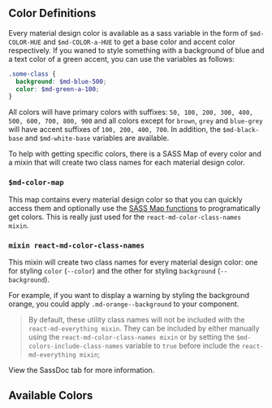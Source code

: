## Color Definitions
Every material design color is available as a sass variable in the form of
`$md-COLOR-HUE` and `$md-COLOR-a-HUE` to get a base color and accent color
respectively. If you waned to style something with a background of blue and
a text color of a green accent, you can use the variables as follows:

```scss
.some-class {
  background: $md-blue-500;
  color: $md-green-a-100;
}
```

All colors will have primary colors with suffixes: `50, 100, 200, 300, 400, 500, 600, 700, 800, 900`
and all colors except for `brown`, `grey` and `blue-grey` will have accent suffixes of
`100, 200, 400, 700`. In addition, the `$md-black-base` and `$md-white-base` variables are available.

To help with getting specific colors, there is a SASS Map of every color and a mixin that will create
two class names for each material design color.

### `$md-color-map` 
This map contains every material design color so that you can quickly access them and optionally use
the [SASS Map functions](http://sass-lang.com/documentation/Sass/Script/Functions.html#map-functions)
to programatically get colors. This is really just used for the `react-md-color-class-names mixin`.

### `mixin react-md-color-class-names`
This mixin will create two class names for every material design color: one for styling `color` (`--color`) and the
other for styling `background` (`--background`).

For example, if you want to display a warning by styling the background orange, you could apply
`.md-orange--background` to your component.

> By default, these utility class names will not be included with the `react-md-everything mixin`.
They can be included by either manually using the `react-md-color-class-names mixin` or by setting
the `$md-colors-include-class-names` variable to `true` before include the `react-md-everything mixin`;

View the SassDoc tab for more information.

## Available Colors
